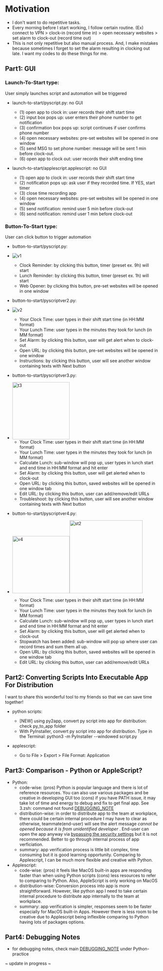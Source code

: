 # Motivation
- I don't want to do repetitive tasks.
- Every morning before I start working, I follow certain routine. (Ex) connect to VPN > clock-in (record time in) > open necessary websites > set alarm to clock-out (record time out)
- This is not only repetitive but also manual process. And, I make mistakes because sometimes I forget to set the alarm resulting in clocking out late. I want my codes to do these things for me.

## Part1: GUI
### Launch-To-Start type: 
User simply launches script and automation will be triggered
- launch-to-start/pyscript.py: no GUI
  - (1) open app to clock in: user records their shift start time 
  - (2) input box pops up: user enters their phone number to get notification
  - (3) confirmation box pops up: script continues if user confirms phone number
  - (4) open necessary websites: pre-set websites will be opened in one window
  - (5) send MSG to set phone number: message will be sent 1 min before clock-out.  
  - (6) open app to clock out: user records their shift ending time 

- launch-to-start/applescript.applescript: no GUI
  - (1) open app to clock in: user records their shift start time
  - (2) notification pops up: ask user if they recorded time. If YES, start timer
  - (3) close time recording app 
  - (4) open necessary websites: pre-set websites will be opened in one window
  - (5) send notification: remind user 5 min before clock-out
  - (6) send notification: remind user 1 min before clock-out

### Button-To-Start type: 
User can click button to trigger automation  
- button-to-start/pyscript.py: 
- ![v1](https://user-images.githubusercontent.com/91002274/224491748-53b197d1-c49e-44d4-9598-708dbca0e6d7.png)
  - Clock Reminder: by clicking this button, timer (preset ex. 9h) will start
  - Lunch Reminder: by clicking this button, timer (preset ex. 1h) will start
  - Web Opener: by clicking this button, pre-set websites will be opened in one window

- button-to-start/pyscriptver2.py:
- ![v2](https://user-images.githubusercontent.com/91002274/224491751-272c651b-da41-4e96-bd9f-53f02e3a8f81.png)
  - Your Clock Time: user types in their shift start time (in HH:MM format)
  - Your Lunch Time: user types in the minutes they took for lunch (in MM format)
  - Set Alarm: by clicking this button, user will get alert when to clock-out
  - Open URL: by clicking this button, pre-set websites will be opened in one window
  - Instructions: by clicking this button, user will see another window containing texts with Next button 

- button-to-start/pyscriptver3.py:
- <img width="188" alt="t3" src="https://github.com/selgik/RPA-project/assets/91002274/2f261f9b-85d0-44ce-8d7d-42697cf95ca8">   

  - Your Clock Time: user types in their shift start time (in HH:MM format)
  - Your Lunch Time: user types in the minutes they took for lunch (in MM format)
  - Calculate Lunch: sub-window will pop up, user types in lunch start and end time in HH:MM format and hit enter
  - Set Alarm: by clicking this button, user will get alerted when to clock-out
  - Open URL: by clicking this button, saved websites will be opened in one window tab
  - Edit URL: by clicking this button, user can add/remove/edit URLs 
  - Troubleshoot: by clicking this button, user will see another window containing texts with Next button 

- button-to-start/pyscriptver4.py:
- <img width="188" alt="v4" src="https://github.com/selgik/Python-project/assets/91002274/c624694e-4a4a-4e3b-981d-84361a73a924"><img width="240" alt="st2" src="https://github.com/selgik/Python-project/assets/91002274/003eaef6-2124-408c-a64b-c0ceca7500a9">

  - Your Clock Time: user types in their shift start time (in HH:MM format)
  - Your Lunch Time: user types in the minutes they took for lunch (in MM format)
  - Calculate Lunch: sub-window will pop up, user types in lunch start and end time in HH:MM format and hit enter
  - Set Alarm: by clicking this button, user will get alerted when to clock-out
  - Stopwatch has been added: sub-window will pop up where user can record times and sum them all up.
  - Open URL: by clicking this button, saved websites will be opened in one window tab
  - Edit URL: by clicking this button, user can add/remove/edit URLs 


## Part2: Converting Scripts Into Executable App For Distribution
I want to share this wonderful tool to my friends so that we can save time together!
- python scripts: 
  - [NEW] using py2app, convert py script into app for distribution: check py_to_app folder
  - With PyInstaller, convert py script into app for distribution. Type in the Terminal: python3 -m PyInstaller --windowed script.py
 
- applescript:
  - Go to File > Export > File Format: Application
  
## Part3: Comparison - Python or AppleScript?
- Python:
  - code-wise: (pros) Python is popular language and there is lot of reference resources. You can also use various packages and be creative in developing GUI too (cons) if you have PATH issue, it may take lot of time and energy to debug and fix to get final app. See 3.zsh: command not found [DEBUGGING_NOTE](https://github.com/selgik/Python-practice/blob/main/DEBUGGING_NOTE.md)
  - distribution-wise: in order to distribute app to the team at workplace, there could be certain internal procedure I may have to clear as otherwise, teammate(end-user) will see the alert message *cannot be opened because it is from unidentified developer* . End-user can open the app anyway via [bypassing the security settings](https://support.apple.com/en-sg/guide/mac-help/mh40616/mac) but it is not recommended. Better to go through internal process of app verficiation. 
  - summary: app verification process is little bit complex, time consuming but it is good learning opportunity. Comparing to Applescript, I can be much more flexible and creative with Python.
- Applescript:
  - code-wise: (pros) it feels like MacOS built-in apps are responding faster than when using Python scripts (cons) less resources to refer to comparing to Python. Also, AppleScript is only working on MacOS
  - distribution-wise: Conversion process into app is more straightforward. However, like python app I need to take certain internal procedure to distribute app internally to the team at workplace. 
  - summary: app verification is simpler, responses seem to be faster especially for MacOS built-in Apps. However there is less room to be creative due to Applescript being inflexible comparing to Python having lots of packages options.

## Part4: Debugging Notes
- for debugging notes, check main [DEBUGGING_NOTE](https://github.com/selgik/Python-practice/blob/main/DEBUGGING_NOTE.md) under Python-practice


~ update in progress ~

